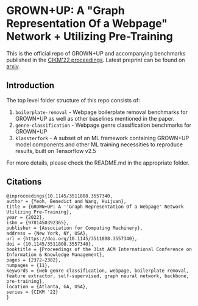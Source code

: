 # GROWN+UP: A "Graph Representation Of a Webpage" Network + Utilizing Pre-Training
This is the official repo of GROWN+UP and accompanying benchmarks published in the [CIKM'22 proceedings](https://dl.acm.org/doi/10.1145/3511808.3557340). Latest preprint can be found on [arxiv](https://arxiv.org/abs/2208.02252).

## Introduction
The top level folder structure of this repo consists of:

1. `boilerplate-removal` - Webpage boilerplate removal benchmarks for GROWN+UP as well as other baselines mentioned in the paper.
2. `genre-classification` - Webpage genre classification benchmarks for GROWN+UP
3. `klassterfork` - A subset of an ML framework containing GROWN+UP model components and other ML training necessities to reproduce results, built on Tensorflow v2.5

For more details, please check the README.md in the appropriate folder.

## Citations

```
@inproceedings{10.1145/3511808.3557340,
author = {Yeoh, Benedict and Wang, Huijuan},
title = {GROWN+UP: A ''Graph Representation Of a Webpage" Network Utilizing Pre-Training},
year = {2022},
isbn = {9781450392365},
publisher = {Association for Computing Machinery},
address = {New York, NY, USA},
url = {https://doi.org/10.1145/3511808.3557340},
doi = {10.1145/3511808.3557340},
booktitle = {Proceedings of the 31st ACM International Conference on Information & Knowledge Management},
pages = {2372–2382},
numpages = {11},
keywords = {web genre classification, webpage, boilerplate removal, feature extractor, self-supervised, graph neural network, backbone, pre-training},
location = {Atlanta, GA, USA},
series = {CIKM '22}
}
```




